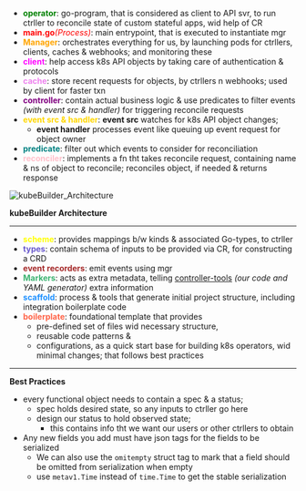 - <span style="color: green;"><b>operator</b></span>: go-program,  that is considered as client to API svr, to run ctrller to reconcile state of custom stateful apps, wid help of CR
- <span style="color: red;"><b>main.go</b><i>(Process)</i></span>: main entrypoint, that is executed to instantiate mgr
- <font style="color:orange"><b>Manager</b></font>: orchestrates everything for us, by launching pods for ctrllers, clients, caches & webhooks; and monitoring these
- <font style="color:magenta"><b>client</b></font>: help access k8s API objects by taking care of authentication & protocols
- <font style="color:violet"><b>cache</b></font>: store recent requests for objects, by ctrllers n webhooks; used by client for faster txn
- <font style="color:purple"><b>controller</b></font>: contain actual business logic & use predicates to filter events _(with event src & handler)_ for triggering reconcile requests
- <font style="color:gold"><b>event src & handler</b></font>: **event src** watches for k8s API object changes; 
	- **event handler** processes event like queuing up event request for object owner
- <font style="color:teal"><b>predicate</b></font>: filter out which events to consider for reconciliation
- <font style="color:pink"><b>reconciler</b></font>: implements a fn tht takes reconcile request, containing name & ns of object to reconcile; reconciles object, if needed & returns response


![kubeBuilder_Architecture](https://github.com/user-attachments/assets/e66fa8a9-43ee-4718-808e-58a1e26115c0)

**kubeBuilder Architecture**

---
- <font style="color:yellow"><b>scheme</b></font>: provides mappings b/w kinds & associated Go-types, to ctrller
- <font style="color:slateblue"><b>types</b></font>: contain schema of inputs to be provided via CR, for constructing a CRD
- <font style="color:brown"><b>event recorders</b></font>: emit events using mgr
- <font style="color:mediumseagreen"><b>Markers</b></font>: acts as extra metadata, telling [controller-tools](https://github.com/kubernetes-sigs/controller-tools) _(our code and YAML generator)_ extra information
- <font style="color:dodgerblue"><b>scaffold</b></font>: process & tools that generate initial project structure, including integration boilerplate code
- <font style="color:Tomato"><b>boilerplate</b></font>: foundational template that provides 
	- pre-defined set of files wid necessary structure, 
	- reusable code patterns & 
	- configurations, as a quick start base for building k8s operators, wid minimal changes; that follows best practices

---
**Best Practices**
- every functional object needs to contain a spec & a status; 
	- spec holds desired state, so any inputs to ctrller go here
	- design our status to hold observed state; 
		- this contains info tht we want our users or other ctrllers to obtain
- Any new fields you add must have json tags for the fields to be serialized
	- We can also use the `omitempty` struct tag to mark that a field should be omitted from serialization when empty
	- use `metav1.Time` instead of `time.Time` to get the stable serialization

